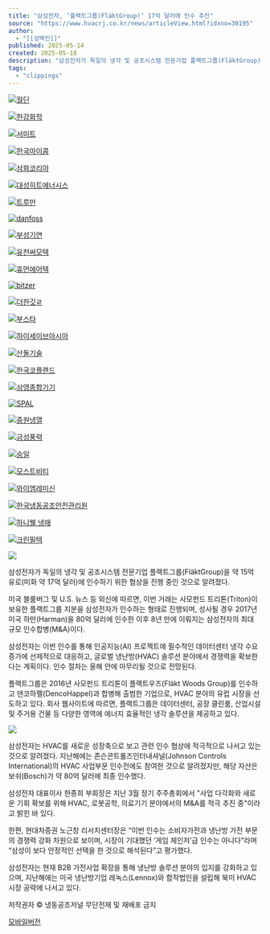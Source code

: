 ```yaml
---
title: "삼성전자, ‘플랙트그룹(FläktGroup)’ 17억 달러에 인수 추진"
source: "https://www.hvacrj.co.kr/news/articleView.html?idxno=30195"
author:
  - "[[성백진]]"
published: 2025-05-14
created: 2025-05-18
description: "삼성전자가 독일의 냉각 및 공조시스템 전문기업 플랙트그룹(FläktGroup)을 약 15억 유로(미화 약 17억 달러)에 인수하기 위한 협상을 진행 중인 것으로"
tags:
  - "clippings"
---
```

[![월딘](https://cdn.hvacrj.co.kr/bannerpop/uploads/image/17327650281740338137.jpg)](https://wordin.com/oem)

[![한강화학](https://cdn.hvacrj.co.kr/bannerpop/uploads/image/17354473381451785481.png)](http://hkchemicals.com/engine/)

[![서미트](https://cdn.hvacrj.co.kr/bannerpop/uploads/image/1724026120785848248.jpg)](https://www.zedatex.co.kr/m/main.html)

[![한국마이콤](https://cdn.hvacrj.co.kr/bannerpop/uploads/image/17065143641526690033.jpg)](http://www.mycomkorea.com/)

[![삼화코리아](https://cdn.hvacrj.co.kr/bannerpop/uploads/image/16784185741452862379.jpg)](http://www.sanhuakorea.co.kr/)

[![대성히트에너시스](https://cdn.hvacrj.co.kr/bannerpop/uploads/image/16784209971106543650.jpg)](http://www.dsheatpump.co.kr/main/ko/index.html)

[![트루만](https://cdn.hvacrj.co.kr/bannerpop/uploads/image/16784176621316104174.jpg)](https://trumanhvac.co.kr/)

[![danfoss](https://cdn.hvacrj.co.kr/bannerpop/uploads/image/1746601858203132605.jpg)](https://www.danfoss.com/ko-kr/)

[![부성기연](https://cdn.hvacrj.co.kr/bannerpop/uploads/image/17119303391616507897.jpg)](http://www.busungtech.co.kr/)

[![유천써모텍](https://cdn.hvacrj.co.kr/bannerpop/uploads/image/1678421763500835805.jpg)](http://www.yttg.co.kr/)

[![휴먼에어텍](https://cdn.hvacrj.co.kr/bannerpop/uploads/image/167841479325183751.jpg)](http://www.humanair.co.kr/)

[![bitzer](https://cdn.hvacrj.co.kr/bannerpop/uploads/image/16784181361648561150.jpg)](http://www.bitzerkorea.com/)

[![더한깃ㄹ](https://cdn.hvacrj.co.kr/bannerpop/uploads/image/167841393154351202.jpg)](http://thehan.co.kr/)

[![부스타](https://cdn.hvacrj.co.kr/bannerpop/uploads/image/16784220611623620942.jpg)](https://booster.co.kr/)

[![하이세이브아시아](https://cdn.hvacrj.co.kr/bannerpop/uploads/image/17354521151289096281.jpg)](https://www.hysave.co.kr/html/index.htm)

[![산돌기술](https://cdn.hvacrj.co.kr/bannerpop/uploads/image/16784240601379649718.jpg)](http://www.sandoltech.co.kr/)

[![한국코플랜드](https://cdn.hvacrj.co.kr/bannerpop/uploads/image/17037420141130087805.jpg)](https://www.copeland.com/ko-kr)

[![삼영종합기기](https://cdn.hvacrj.co.kr/bannerpop/uploads/image/16784141973323605.jpg)](http://www.bitzer.co.kr/main/main.php)

[![SPAL](https://cdn.hvacrj.co.kr/bannerpop/uploads/image/1735451944762214975.jpg)](https://www.spalautomotive.com/en/cooling-solutions)

[![중원냉열](https://cdn.hvacrj.co.kr/bannerpop/uploads/image/16784223891269648003.jpg)](http://www.joongwons.co.kr/main)

[![금성풍력](https://cdn.hvacrj.co.kr/bannerpop/uploads/image/173544985414983419.jpg)](http://www.gsfan.co.kr/index.php)

[![승일](https://cdn.hvacrj.co.kr/bannerpop/uploads/image/1678417431966586336.jpg)](http://www.sentrol.co.kr/default/)

[![모스트비티](https://cdn.hvacrj.co.kr/bannerpop/uploads/image/1678417329849229004.jpg)](http://www.mostbt.co.kr/)

[![와이엠레미신](https://cdn.hvacrj.co.kr/bannerpop/uploads/image/17392339651713330967.jpg)](https://ymlemy.co.kr/%ec%83%81%ec%97%85%eb%b6%80%eb%ac%b8/)

[![한국냉동공조안전관리원](https://cdn.hvacrj.co.kr/bannerpop/uploads/image/1597991268647010423.jpg)](http://www.krasi.or.kr/)

[![하니웰 냉매](https://cdn.hvacrj.co.kr/bannerpop/uploads/image/16969859111223370021.jpg)](https://m.site.naver.com/1cDjC)

[![크린필텍](https://cdn.hvacrj.co.kr/bannerpop/uploads/image/1678785692484888840.jpg)](http://cfiltec.com/)

![](https://cdn.hvacrj.co.kr/news/photo/202505/30195_30647_3618.jpg)

삼성전자가 독일의 냉각 및 공조시스템 전문기업 플랙트그룹(FläktGroup)을 약 15억 유로(미화 약 17억 달러)에 인수하기 위한 협상을 진행 중인 것으로 알려졌다.

미국 블룸버그 및 U.S. 뉴스 등 외신에 따르면, 이번 거래는 사모펀드 트리톤(Triton)이 보유한 플랙트그룹 지분을 삼성전자가 인수하는 형태로 진행되며, 성사될 경우 2017년 미국 하만(Harman)을 80억 달러에 인수한 이후 8년 만에 이뤄지는 삼성전자의 최대 규모 인수합병(M&A)이다.

삼성전자는 이번 인수를 통해 인공지능(AI) 프로젝트에 필수적인 데이터센터 냉각 수요 증가에 선제적으로 대응하고, 글로벌 냉난방(HVAC) 솔루션 분야에서 경쟁력을 확보한다는 계획이다. 인수 절차는 올해 안에 마무리될 것으로 전망된다.

플랙트그룹은 2016년 사모펀드 트리톤이 플랙트우즈(Fläkt Woods Group)를 인수하고 덴코하펠(DencoHappel)과 합병해 출범한 기업으로, HVAC 분야의 유럽 시장을 선도하고 있다. 회사 웹사이트에 따르면, 플랙트그룹은 데이터센터, 공장 클린룸, 산업시설 및 주거용 건물 등 다양한 영역에 에너지 효율적인 냉각 솔루션을 제공하고 있다.

![](https://cdn.hvacrj.co.kr/news/photo/202505/30195_30648_3645.jpeg)

삼성전자는 HVAC를 새로운 성장축으로 보고 관련 인수 협상에 적극적으로 나서고 있는 것으로 알려졌다. 지난해에는 존슨콘트롤즈인터내셔널(Johnson Controls International)의 HVAC 사업부문 인수전에도 참여한 것으로 알려졌지만, 해당 자산은 보쉬(Bosch)가 약 80억 달러에 최종 인수했다.

삼성전자 대표이사 한종희 부회장은 지난 3월 정기 주주총회에서 "사업 다각화와 새로운 기회 확보를 위해 HVAC, 로봇공학, 의료기기 분야에서의 M&A를 적극 추진 중"이라고 밝힌 바 있다.

한편, 현대차증권 노근창 리서치센터장은 “이번 인수는 소비자가전과 냉난방 가전 부문의 경쟁력 강화 차원으로 보이며, 시장이 기대했던 ‘게임 체인저’급 인수는 아니다”라며 “삼성이 보다 안정적인 선택을 한 것으로 해석된다”고 평가했다.

삼성전자는 현재 B2B 가전사업 확장을 통해 냉난방 솔루션 분야의 입지를 강화하고 있으며, 지난해에는 미국 냉난방기업 레녹스(Lennox)와 합작법인을 설립해 북미 HVAC 시장 공략에 나서고 있다.

저작권자 © 냉동공조저널 무단전재 및 재배포 금지

[모바일버전](https://www.hvacrj.co.kr/news/articleView.html?idxno=30195)
